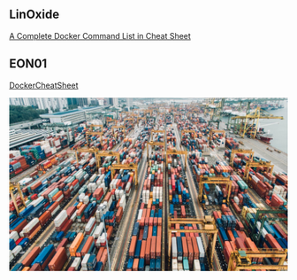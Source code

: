 ## LinOxide

[A Complete Docker Command List in Cheat Sheet ](https://linoxide.com/linux-how-to/docker-commands-cheat-sheet/)

## EON01

[DockerCheatSheet](https://github.com/eon01/DockerCheatSheet)

![alt text](containers.png)
